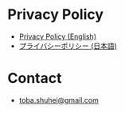 <!-- # User Manual
- [User Manual (English)](en/Manual.md)
- [使い方(日本語)](jp/Manual.md)
 -->
 
# Privacy Policy
- [Privacy Policy (English)](en/PrivacyPolicy.md)
- [プライバシーポリシー (日本語)](jp/PrivacyPolicy.md)

# Contact
- toba.shuhei@gmail.com
